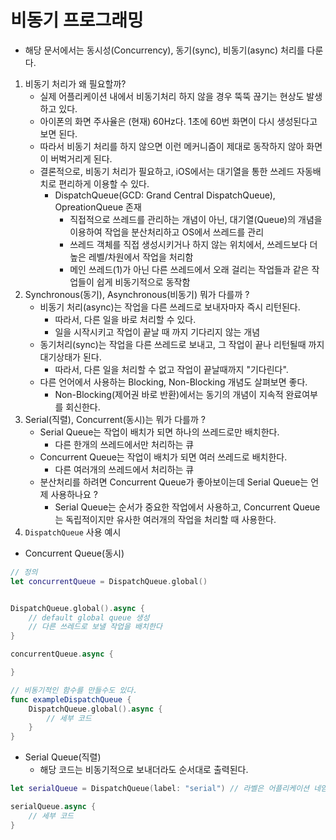 # 비동기 프로그래밍
- 해당 문서에서는 동시성(Concurrency), 동기(sync), 비동기(async) 처리를 다룬다.

1. 비동기 처리가 왜 필요할까?
    - 실제 어플리케이션 내에서 비동기처리 하지 않을 경우 뚝뚝 끊기는 현상도 발생하고 있다.
    - 아이폰의 화면 주사율은 (현재) 60Hz다. 1초에 60번 화면이 다시 생성된다고 보면 된다.
    - 따라서 비동기 처리를 하지 않으면 이런 메커니즘이 제대로 동작하지 않아 화면이 버벅거리게 된다.
    - 결론적으로, 비동기 처리가 필요하고, iOS에서는 대기열을 통한 쓰레드 자동배치로 편리하게 이용할 수 있다.
        - DispatchQueue(GCD: Grand Central DispatchQueue), OpreationQueue 존재
            - 직접적으로 쓰레드를 관리하는 개념이 아닌, 대기열(Queue)의 개념을 이용하여 작업을 분산처리하고 OS에서 쓰레드를 관리
            - 쓰레드 객체를 직접 생성시키거나 하지 않는 위치에서, 쓰레드보다 더 높은 레벨/차원에서 작업을 처리함
            - 메인 쓰레드(1)가 아닌 다른 쓰레드에서 오래 걸리는 작업들과 같은 작업들이 쉽게 비동기적으로 동작함
2. Synchronous(동기), Asynchronous(비동기) 뭐가 다를까 ?
    - 비동기 처리(async)는 작업을 다른 쓰레드로 보내자마자 즉시 리턴된다.
        - 따라서, 다른 일을 바로 처리할 수 있다.
        - 일을 시작시키고 작업이 끝날 때 까지 기다리지 않는 개념
    - 동기처리(sync)는 작업을 다른 쓰레드로 보내고, 그 작업이 끝나 리턴될때 까지 대기상태가 된다.
        - 따라서, 다른 일을 처리할 수 없고 작업이 끝날때까지 "기다린다".
    - 다른 언어에서 사용하는 Blocking, Non-Blocking 개념도 살펴보면 좋다.
        - Non-Blocking(제어권 바로 반환)에서는 동기의 개념이 지속적 완료여부를 회신한다.
3. Serial(직렬), Concurrent(동시)는 뭐가 다를까 ?
    - Serial Queue는 작업이 배치가 되면 하나의 쓰레드로만 배치한다.
        - 다른 한개의 쓰레드에서만 처리하는 큐
    - Concurrent Queue는 작업이 배치가 되면 여러 쓰레드로 배치한다.
        - 다른 여러개의 쓰레드에서 처리하는 큐
    - 분산처리를 하려면 Concurrent Queue가 좋아보이는데 Serial Queue는 언제 사용하나요 ?
        - Serial Queue는 순서가 중요한 작업에서 사용하고, Concurrent Queue는 독립적이지만 유사한 여러개의 작업을 처리할 때 사용한다.
4. `DispatchQueue` 사용 예시

- Concurrent Queue(동시)
```swift
// 정의
let concurrentQueue = DispatchQueue.global()


DispatchQueue.global().async {
    // default global queue 생성
    // 다른 쓰레드로 보낼 작업을 배치한다
}

concurrentQueue.async {

}

// 비동기적인 함수를 만들수도 있다.
func exampleDispatchQueue {
    DispatchQueue.global().async {
        // 세부 코드
    }
}
```
 - Serial Queue(직렬)
    - 해당 코드는 비동기적으로 보내더라도 순서대로 출력된다.
```swift
let serialQueue = DispatchQueue(label: "serial") // 라벨은 어플리케이션 네임(com.example...)

serialQueue.async {
    // 세부 코드
}
```